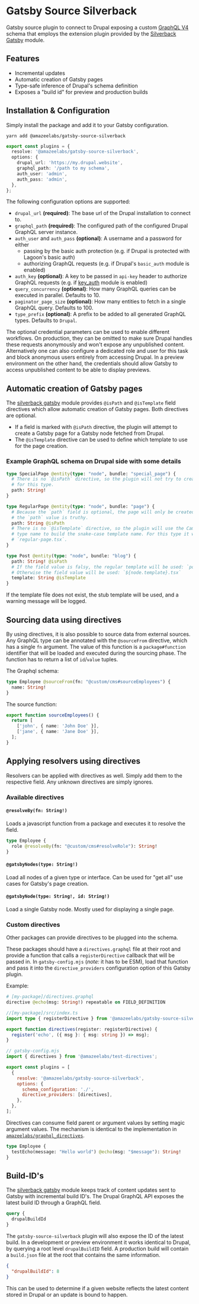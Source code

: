 # Gatsby Source Silverback

Gatsby source plugin to connect to Drupal exposing a custom [GraphQL V4] schema
that employs the extension plugin provided by the [Silverback Gatsby] module.

[graphql v4]: https://drupal-graphql.gitbook.io/graphql/v/8.x-4.x/
[silverback gatsby]: https://packagist.org/packages/amazeelabs/silverback_gatsby

## Features

- Incremental updates
- Automatic creation of Gatsby pages
- Type-safe inference of Drupal's schema definition
- Exposes a "build id" for preview and production builds

## Installation & Configuration

Simply install the package and add it to your Gatsby configuration.

```shell
yarn add @amazeelabs/gatsby-source-silverback
```

```typescript
export const plugins = {
  resolve: '@amazeelabs/gatsby-source-silverback',
  options: {
    drupal_url: 'https://my.drupal.website',
    graphql_path: '/path to my schema',
    auth_user: 'admin',
    auth_pass: 'admin',
  },
};
```

The following configuration options are supported:

- `drupal_url` **(required)**: The base url of the Drupal installation to
  connect to.
- `graphql_path` **(required)**: The configured path of the configured Drupal
  GraphQL server instance.
- `auth_user` and `auth_pass` **(optional)**: A username and a password for
  either
  - passing by the basic auth protection (e.g. if Drupal is protected with
    Lagoon's basic auth)
  - authorizing GraphQL requests (e.g. if Drupal's `basic_auth` module is
    enabled)
- `auth_key` **(optional)**: A key to be passed in `api-key` header to authorize
  GraphQL requests (e.g. if [key_auth](https://www.drupal.org/project/key_auth)
  module is enabled)
- `query_concurrency` **(optional)**: How many GraphQL queries can be executed
  in parallel. Defaults to 10.
- `paginator_page_size` **(optional)**: How many entities to fetch in a single
  GraphQL query. Defaults to 100.
- `type_prefix` **(optional)**: A prefix to be added to all generated GraphQL
  types. Defaults to `Drupal`.

The optional credential parameters can be used to enable different workflows. On
production, they can be omitted to make sure Drupal handles these requests
anonymously and won't expose any unpublished content. Alternatively one can also
configure a dedicated role and user for this task and block anonymous users
entirely from accessing Drupal. In a preview environment on the other hand, the
credentials should allow Gatsby to access unpublished content to be able to
display previews.

## Automatic creation of Gatsby pages

The [silverback gatsby] module provides `@isPath` and `@isTemplate` field
directives which allow automatic creation of Gatsby pages. Both directives are
optional.

- If a field is marked with `@isPath` directive, the plugin will attempt to
  create a Gatsby page for a Gatsby node fetched from Drupal.
- The `@isTemplate` directive can be used to define which template to use for
  the page creation.

### Example GraphQL schema on Drupal side with some details

```graphql
type SpecialPage @entity(type: "node", bundle: "special_page") {
  # There is no `@isPath` directive, so the plugin will not try to create pages
  # for this type.
  path: String!
}

type RegularPage @entity(type: "node", bundle: "page") {
  # Because the `path` field is optional, the page will only be created if
  # the `path` value is truthy.
  path: String @isPath
  # There is no `@isTemplate` directive, so the plugin will use the CamelCase
  # type name to build the snake-case template name. For this type it will be
  # `regular-page.tsx`.
}

type Post @entity(type: "node", bundle: "blog") {
  path: String! @isPath
  # If the field value is falsy, the regular template will be used: `post.tsx`
  # Otherwise the field value will be used: `${node.template}.tsx`
  template: String @isTemplate
}
```

If the template file does not exist, the stub template will be used, and a
warning message will be logged.

## Sourcing data using directives

By using directives, it is also possible to source data from external sources.
Any GraphQL type can be annotated with the `@sourceFrom` directive, which has a
single `fn` argument. The value of this function is a `package#function`
identifier that will be loaded and executed during the sourcing phase. The
function has to return a list of `id`/`value` tuples.

The Graphql schema:

```graphql
type Employee @sourceFrom(fn: "@custom/cms#sourceEmployees") {
  name: String!
}
```

The source function:

```typescript
export function sourceEmployees() {
  return [
    ['john', { name: 'John Doe' }],
    ['jane', { name: 'Jane Doe' }],
  ];
}
```

## Applying resolvers using directives

Resolvers can be applied with directives as well. Simply add them to the
respective field. Any unknown directives are simply ignores.

### Available directives

#### `@resolveBy(fn: String!)`

Loads a javascript function from a package and executes it to resolve the field.

```graphql
type Employee {
  role @resolveBy(fn: "@custom/cms#resolveRole"): String!
}
```

#### `@gatsbyNodes(type: String!)`

Load all nodes of a given type or interface. Can be used for "get all" use cases
for Gatsby's page creation.

#### `@gatsbyNode(type: String!, id: String!)`

Load a single Gatsby node. Mostly used for displaying a single page.

### Custom directives

Other packages can provide directives to be plugged into the schema.

These packages should have a `directives.graphql` file at their root and provide
a function that calls a `registerDirective` callback that will be passed in. In
`gatsby-config.mjs` (_note:_ it has to be ESM), load that function and pass it
into the `directive_providers` configuration option of this Gatsby plugin.

Example:

```graphql
# [my-package]/directives.graphql
directive @echo(msg: String!) repeatable on FIELD_DEFINITION
```

```typescript
//[my-package]/src/index.ts
import type { registerDirective } from '@amazeelabs/gatsby-source-silverback';

export function directives(register: registerDirective) {
  register('echo', ({ msg }: { msg: string }) => msg);
}
```

```javascript
// gatsby-config.mjs
import { directives } from '@amazeelabs/test-directives';

export const plugins = [
  {
    resolve: '@amazeelabs/gatsby-source-silverback',
    options: {
      schema_configuration: './',
      directive_providers: [directives],
    },
  },
];
```

Directives can consume field parent or argument values by setting magic argument
values. The mechanism is identical to the implementation in
[`amazeelabs/graphql_directives`](https://github.com/AmazeeLabs/silverback-mono/blob/development/packages/composer/amazeelabs/graphql_directives/README.md#argument-handling).

```graphql
type Employee {
  testEcho(message: "Hello world") @echo(msg: "$message"): String!
}
```

## Build-ID's

The [silverback gatsby] module keeps track of content updates sent to Gatsby
with incremental build ID's. The Drupal GraphQL API exposes the latest build ID
through a GraphQL field.

```graphql
query {
  drupalBuildId
}
```

The `gatsby-source-silverback` plugin will also expose the ID of the latest
build. In a development or preview environment it works identical to Drupal, by
querying a root level `drupalBuildID` field. A production build will contain a
`build.json` file at the root that contains the same information.

```json
{
  "drupalBuildId": 8
}
```

This can be used to determine if a given website reflects the latest content
stored in Drupal or an update is bound to happen.
